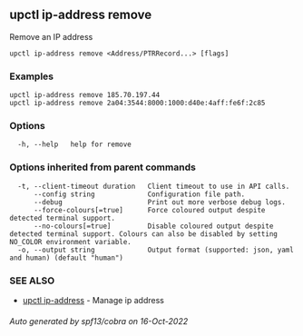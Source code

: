 ## upctl ip-address remove

Remove an IP address

```
upctl ip-address remove <Address/PTRRecord...> [flags]
```

### Examples

```
upctl ip-address remove 185.70.197.44
upctl ip-address remove 2a04:3544:8000:1000:d40e:4aff:fe6f:2c85
```

### Options

```
  -h, --help   help for remove
```

### Options inherited from parent commands

```
  -t, --client-timeout duration   Client timeout to use in API calls.
      --config string             Configuration file path.
      --debug                     Print out more verbose debug logs.
      --force-colours[=true]      Force coloured output despite detected terminal support.
      --no-colours[=true]         Disable coloured output despite detected terminal support. Colours can also be disabled by setting NO_COLOR environment variable.
  -o, --output string             Output format (supported: json, yaml and human) (default "human")
```

### SEE ALSO

* [upctl ip-address](upctl_ip-address.md)	 - Manage ip address

###### Auto generated by spf13/cobra on 16-Oct-2022
